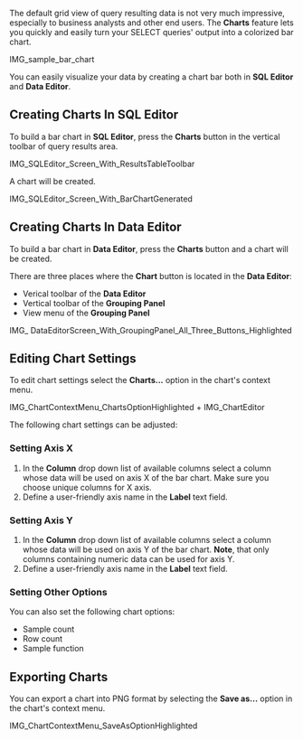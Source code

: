 The default grid view of query resulting data is not very much impressive, especially to business analysts and other end users. The **Charts** feature lets you quickly and easily  turn your SELECT queries' output into a colorized bar chart.

IMG_sample_bar_chart

You can easily visualize your data by creating a chart bar both in **SQL Editor** and **Data Editor**. 

## Creating Charts In SQL Editor

To build a bar chart in **SQL Editor**, press the **Charts** button in the vertical toolbar of query results area. 

IMG_SQLEditor_Screen_With_ResultsTableToolbar

A chart will be created.

IMG_SQLEditor_Screen_With_BarChartGenerated

## Creating Charts In Data Editor

To build a bar chart in **Data Editor**, press the **Charts** button and a chart will be created.

There are three places where the **Chart** button is located in the **Data Editor**:

* Verical toolbar of the **Data Editor**
* Vertical toolbar of the **Grouping Panel**
* View menu of the **Grouping Panel**

IMG_ DataEditorScreen_With_GroupingPanel_All_Three_Buttons_Highlighted

## Editing Chart Settings

To edit chart settings select the **Charts...** option in the chart's context menu. 

IMG_ChartContextMenu_ChartsOptionHighlighted + IMG_ChartEditor

The following chart settings can be adjusted:

### Setting Axis X
1. In the **Column** drop down list of available columns select a column whose data will be used on axis X of the bar chart. Make sure you choose unique columns for X axis.
2. Define a user-friendly axis name in the **Label** text field.

### Setting Axis Y
1. In the **Column** drop down list of available columns select a column whose data will be used on axis Y of the bar chart. **Note**, that only columns containing numeric data can be used for axis Y. 
2. Define a user-friendly axis name in the **Label** text field.

### Setting Other Options

You can also set the following chart options: 

* Sample count
* Row count
* Sample function

## Exporting Charts 

You can export а chart into PNG format by selecting the **Save as...** option in the chart's context menu.

IMG_ChartContextMenu_SaveAsOptionHighlighted


